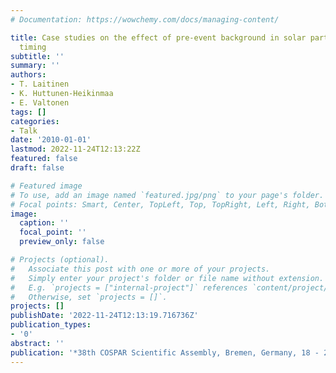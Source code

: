 ```yaml
---
# Documentation: https://wowchemy.com/docs/managing-content/

title: Case studies on the effect of pre-event background in solar particle event
  timing
subtitle: ''
summary: ''
authors:
- T. Laitinen
- K. Huttunen-Heikinmaa
- E. Valtonen
tags: []
categories:
- Talk
date: '2010-01-01'
lastmod: 2022-11-24T12:13:22Z
featured: false
draft: false

# Featured image
# To use, add an image named `featured.jpg/png` to your page's folder.
# Focal points: Smart, Center, TopLeft, Top, TopRight, Left, Right, BottomLeft, Bottom, BottomRight.
image:
  caption: ''
  focal_point: ''
  preview_only: false

# Projects (optional).
#   Associate this post with one or more of your projects.
#   Simply enter your project's folder or file name without extension.
#   E.g. `projects = ["internal-project"]` references `content/project/deep-learning/index.md`.
#   Otherwise, set `projects = []`.
projects: []
publishDate: '2022-11-24T12:13:19.716736Z'
publication_types:
- '0'
abstract: ''
publication: '*38th COSPAR Scientific Assembly, Bremen, Germany, 18 - 25 July*'
---
```


